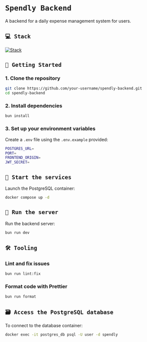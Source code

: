 # `Spendly Backend`
A backend for a daily expense management system for users.

## `💻 Stack`
[![Stack](https://skillicons.dev/icons?i=ts,nodejs,bun,postgres,docker)](https://skillicons.dev)

## `🏁 Getting Started`

### 1. Clone the repository

```sh
git clone https://github.com/your-username/spendly-backend.git
cd spendly-backend
```

### 2. Install dependencies
```sh
bun install
```

### 3. Set up your environment variables
Create a `.env` file using the `.env.example` provided:
```sh
POSTGRES_URL=
PORT=
FRONTEND_ORIGIN=
JWT_SECRET=
```

## `🐳 Start the services`
Launch the PostgreSQL container:
```sh
docker compose up -d
```

## `🚀 Run the server`
Run the backend server:
```sh
bun run dev
```

## `🛠️ Tooling`
### Lint and fix issues
```sh
bun run lint:fix
```

### Format code with Prettier
```sh
bun run format
```

## `🗃️ Access the PostgreSQL database`
To connect to the database container:
```sh
docker exec -it postgres_db psql -U user -d spendly
```